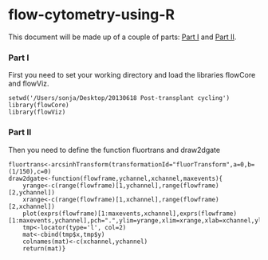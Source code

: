 flow-cytometry-using-R
======================

This document will be made up of a couple of parts: [Part I](https://github.com/sbabovic/flow-cytometry-using-R/blob/master/README.md#part-i) and [Part II](https://github.com/sbabovic/flow-cytometry-using-R/blob/master/README.md#part-ii).

### Part I 

First you need to set your working directory and load the libraries flowCore and flowViz. 

    setwd('/Users/sonja/Desktop/20130618 Post-transplant cycling')
    library(flowCore)
    library(flowViz)
    
### Part II

Then you need to define the function fluortrans and draw2dgate

    fluortrans<-arcsinhTransform(transformationId="fluorTransform",a=0,b=(1/150),c=0)
    draw2dgate<-function(flowframe,ychannel,xchannel,maxevents){
        yrange<-c(range(flowframe)[1,ychannel],range(flowframe)[2,ychannel])
        xrange<-c(range(flowframe)[1,xchannel],range(flowframe)[2,xchannel])
        plot(exprs(flowframe)[1:maxevents,xchannel],exprs(flowframe)[1:maxevents,ychannel],pch=".",ylim=yrange,xlim=xrange,xlab=xchannel,ylab=ychannel)
        tmp<-locator(type='l', col=2)
        mat<-cbind(tmp$x,tmp$y)
        colnames(mat)<-c(xchannel,ychannel)
        return(mat)}
